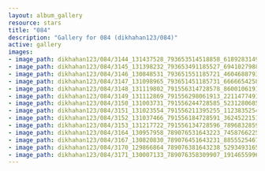 ```yaml
---
layout: album_gallery
resource: stars
title: "084"
description: "Gallery for 084 (dikhahan123/084)"
active: gallery
images:
- image_path: dikhahan123/084/3144_131437528_793653514518858_6189283149793079210_n.jpg
- image_path: dikhahan123/084/3145_131398232_793653491185527_6941027988696347202_n.jpg
- image_path: dikhahan123/084/3146_130848531_793651551185721_4604688793454735572_n.jpg
- image_path: dikhahan123/084/3147_131098965_793651451185731_6666654258320436878_n.jpg
- image_path: dikhahan123/084/3148_131119802_791556314728578_8600106191633107166_n.jpg
- image_path: dikhahan123/084/3149_131112869_791556298061913_2211477491702564355_n.jpg
- image_path: dikhahan123/084/3150_131003731_791556244728585_5231280685019686135_n.jpg
- image_path: dikhahan123/084/3151_131023554_791556211395255_1123835254284796178_n.jpg
- image_path: dikhahan123/084/3152_131037466_791556184728591_3624522151154256008_n.jpg
- image_path: dikhahan123/084/3153_131217722_791556134728596_7896832859534407548_n.jpg
- image_path: dikhahan123/084/3164_130957958_789076531643223_7458766225228952543_n.jpg
- image_path: dikhahan123/084/3167_130820830_789076451643231_8855525467122472650_n.jpg
- image_path: dikhahan123/084/3170_129866864_789076381643238_5293493165853958732_n.jpg
- image_path: dikhahan123/084/3171_130007133_789076358309907_1914655996869161844_n.jpg
---
```

